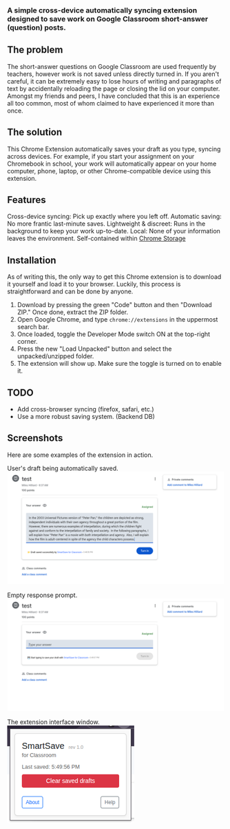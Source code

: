 ### A simple cross-device automatically syncing extension designed to save work on Google Classroom short-answer (question) posts.

## The problem

The short-answer questions on Google Classroom are used frequently by teachers, however work is not saved unless directly turned in. If you aren't careful, it can be extremely easy to lose hours of writing and paragraphs of text by accidentally reloading the page or closing the lid on your computer. Amongst my friends and peers, I have concluded that this is an experience all too common, most of whom claimed to have experienced it more than once.

## The solution

This Chrome Extension automatically saves your draft as you type, syncing across devices. For example, if you start your assignment on your Chromebook in school, your work will automatically appear on your home computer, phone, laptop, or other Chrome-compatible device using this extension.

## Features

Cross-device syncing: Pick up exactly where you left off.
Automatic saving: No more frantic last-minute saves.
Lightweight & discreet: Runs in the background to keep your work up-to-date.
Local: None of your information leaves the environment. Self-contained within [Chrome Storage](https://developer.chrome.com/docs/extensions/reference/api/storage)

## Installation

As of writing this, the only way to get this Chrome extension is to download it yourself and load it to your browser. Luckily, this process is straightforward and can be done by anyone.

1) Download by pressing the green "Code" button and then "Download ZIP." Once done, extract the ZIP folder.
2) Open Google Chrome, and type `chrome://extensions` in the uppermost search bar.
3) Once loaded, toggle the Developer Mode switch ON at the top-right corner.
4) Press the new "Load Unpacked" button and select the unpacked/unzipped folder.
5) The extension will show up. Make sure the toggle is turned on to enable it.

## TODO

* Add cross-browser syncing (firefox, safari, etc.)
* Use a more robust saving system. (Backend DB)

## Screenshots

Here are some examples of the extension in action.

User's draft being automatically saved.  
![alt text](photos/saved.png)


Empty response prompt.  
![alt text](photos/start.png)


The extension interface window.  
![alt text](photos/interface.png)